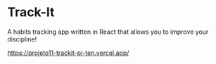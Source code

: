 # Track-It

A habits tracking app written in React that allows you to improve your discipline!

https://projeto11-trackit-pi-ten.vercel.app/
